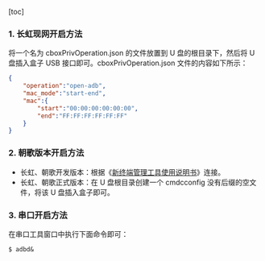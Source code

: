 [toc]

### 1. 长虹现网开启方法

将一个名为 cboxPrivOperation.json 的文件放置到 U 盘的根目录下，然后将 U 盘插入盒子 USB 接口即可。cboxPrivOperation.json 文件的内容如下所示：

```json
{
    "operation":"open-adb",
    "mac_mode":"start-end",
    "mac":{
        "start":"00:00:00:00:00:00",
        "end":"FF:FF:FF:FF:FF:FF"
    }
}
```

### 2. 朝歌版本开启方法

+ 长虹、朝歌开发版本：根据《[新终端管理工具使用说明书](./新终端管理工具使用说明书.md)》连接。
+ 长虹、朝歌正式版本：在 U 盘根目录创建一个 cmdcconfig 没有后缀的空文件，将该 U 盘插入盒子即可。

### 3. 串口开启方法

在串口工具窗口中执行下面命令即可：

```shell
$ adbd&
```



